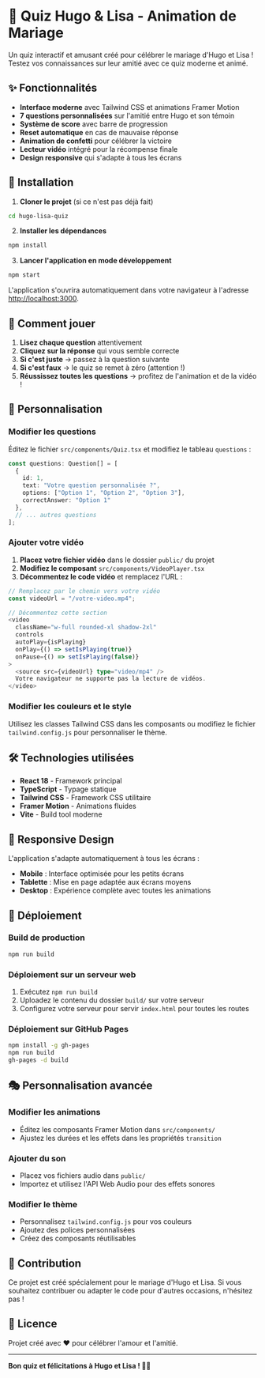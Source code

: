 # 🎉 Quiz Hugo & Lisa - Animation de Mariage

Un quiz interactif et amusant créé pour célébrer le mariage d'Hugo et Lisa ! Testez vos connaissances sur leur amitié avec ce quiz moderne et animé.

## ✨ Fonctionnalités

- **Interface moderne** avec Tailwind CSS et animations Framer Motion
- **7 questions personnalisées** sur l'amitié entre Hugo et son témoin
- **Système de score** avec barre de progression
- **Reset automatique** en cas de mauvaise réponse
- **Animation de confetti** pour célébrer la victoire
- **Lecteur vidéo** intégré pour la récompense finale
- **Design responsive** qui s'adapte à tous les écrans

## 🚀 Installation

1. **Cloner le projet** (si ce n'est pas déjà fait)
```bash
cd hugo-lisa-quiz
```

2. **Installer les dépendances**
```bash
npm install
```

3. **Lancer l'application en mode développement**
```bash
npm start
```

L'application s'ouvrira automatiquement dans votre navigateur à l'adresse [http://localhost:3000](http://localhost:3000).

## 🎯 Comment jouer

1. **Lisez chaque question** attentivement
2. **Cliquez sur la réponse** qui vous semble correcte
3. **Si c'est juste** → passez à la question suivante
4. **Si c'est faux** → le quiz se remet à zéro (attention !)
5. **Réussissez toutes les questions** → profitez de l'animation et de la vidéo !

## 🎨 Personnalisation

### Modifier les questions

Éditez le fichier `src/components/Quiz.tsx` et modifiez le tableau `questions` :

```typescript
const questions: Question[] = [
  {
    id: 1,
    text: "Votre question personnalisée ?",
    options: ["Option 1", "Option 2", "Option 3"],
    correctAnswer: "Option 1"
  },
  // ... autres questions
];
```

### Ajouter votre vidéo

1. **Placez votre fichier vidéo** dans le dossier `public/` du projet
2. **Modifiez le composant** `src/components/VideoPlayer.tsx`
3. **Décommentez le code vidéo** et remplacez l'URL :

```typescript
// Remplacez par le chemin vers votre vidéo
const videoUrl = "/votre-video.mp4";

// Décommentez cette section
<video
  className="w-full rounded-xl shadow-2xl"
  controls
  autoPlay={isPlaying}
  onPlay={() => setIsPlaying(true)}
  onPause={() => setIsPlaying(false)}
>
  <source src={videoUrl} type="video/mp4" />
  Votre navigateur ne supporte pas la lecture de vidéos.
</video>
```

### Modifier les couleurs et le style

Utilisez les classes Tailwind CSS dans les composants ou modifiez le fichier `tailwind.config.js` pour personnaliser le thème.

## 🛠️ Technologies utilisées

- **React 18** - Framework principal
- **TypeScript** - Typage statique
- **Tailwind CSS** - Framework CSS utilitaire
- **Framer Motion** - Animations fluides
- **Vite** - Build tool moderne

## 📱 Responsive Design

L'application s'adapte automatiquement à tous les écrans :
- **Mobile** : Interface optimisée pour les petits écrans
- **Tablette** : Mise en page adaptée aux écrans moyens
- **Desktop** : Expérience complète avec toutes les animations

## 🚀 Déploiement

### Build de production
```bash
npm run build
```

### Déploiement sur un serveur web
1. Exécutez `npm run build`
2. Uploadez le contenu du dossier `build/` sur votre serveur
3. Configurez votre serveur pour servir `index.html` pour toutes les routes

### Déploiement sur GitHub Pages
```bash
npm install -g gh-pages
npm run build
gh-pages -d build
```

## 🎭 Personnalisation avancée

### Modifier les animations
- Éditez les composants Framer Motion dans `src/components/`
- Ajustez les durées et les effets dans les propriétés `transition`

### Ajouter du son
- Placez vos fichiers audio dans `public/`
- Importez et utilisez l'API Web Audio pour des effets sonores

### Modifier le thème
- Personnalisez `tailwind.config.js` pour vos couleurs
- Ajoutez des polices personnalisées
- Créez des composants réutilisables

## 🤝 Contribution

Ce projet est créé spécialement pour le mariage d'Hugo et Lisa. Si vous souhaitez contribuer ou adapter le code pour d'autres occasions, n'hésitez pas !

## 📄 Licence

Projet créé avec ❤️ pour célébrer l'amour et l'amitié.

---

**Bon quiz et félicitations à Hugo et Lisa ! 🎊💍**
